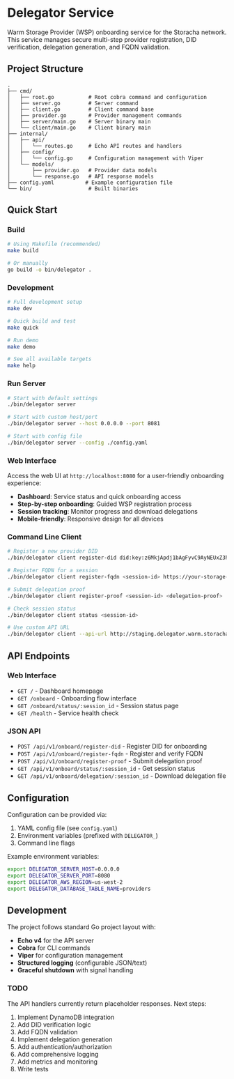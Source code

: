 # Delegator Service

Warm Storage Provider (WSP) onboarding service for the Storacha network. This service manages secure multi-step provider registration, DID verification, delegation generation, and FQDN validation.

## Project Structure

```
.
├── cmd/
│   ├── root.go           # Root cobra command and configuration
│   ├── server.go         # Server command
│   ├── client.go         # Client command base
│   ├── provider.go       # Provider management commands
│   ├── server/main.go    # Server binary main
│   └── client/main.go    # Client binary main
├── internal/
│   ├── api/
│   │   └── routes.go     # Echo API routes and handlers
│   ├── config/
│   │   └── config.go     # Configuration management with Viper
│   └── models/
│       ├── provider.go   # Provider data models
│       └── response.go   # API response models
├── config.yaml          # Example configuration file
└── bin/                  # Built binaries
```

## Quick Start

### Build

```bash
# Using Makefile (recommended)
make build

# Or manually
go build -o bin/delegator .
```

### Development

```bash
# Full development setup
make dev

# Quick build and test
make quick

# Run demo
make demo

# See all available targets
make help
```

### Run Server

```bash
# Start with default settings
./bin/delegator server

# Start with custom host/port
./bin/delegator server --host 0.0.0.0 --port 8081

# Start with config file
./bin/delegator server --config ./config.yaml
```

### Web Interface

Access the web UI at `http://localhost:8080` for a user-friendly onboarding experience:

- **Dashboard**: Service status and quick onboarding access
- **Step-by-step onboarding**: Guided WSP registration process
- **Session tracking**: Monitor progress and download delegations
- **Mobile-friendly**: Responsive design for all devices

### Command Line Client

```bash
# Register a new provider DID
./bin/delegator client register-did did:key:z6MkjApdj1bAgFyvC9AyNEUxZ3hQKXMLLUmG6rEpkPbSypAv

# Register FQDN for a session
./bin/delegator client register-fqdn <session-id> https://your-storage-node.example.com

# Submit delegation proof
./bin/delegator client register-proof <session-id> <delegation-proof>

# Check session status
./bin/delegator client status <session-id>

# Use custom API URL
./bin/delegator client --api-url http://staging.delegator.warm.storacha.network status <session-id>
```

## API Endpoints

### Web Interface
- `GET /` - Dashboard homepage
- `GET /onboard` - Onboarding flow interface
- `GET /onboard/status/:session_id` - Session status page
- `GET /health` - Service health check

### JSON API
- `POST /api/v1/onboard/register-did` - Register DID for onboarding
- `POST /api/v1/onboard/register-fqdn` - Register and verify FQDN
- `POST /api/v1/onboard/register-proof` - Submit delegation proof
- `GET /api/v1/onboard/status/:session_id` - Get session status
- `GET /api/v1/onboard/delegation/:session_id` - Download delegation file

## Configuration

Configuration can be provided via:
1. YAML config file (see `config.yaml`)
2. Environment variables (prefixed with `DELEGATOR_`)
3. Command line flags

Example environment variables:
```bash
export DELEGATOR_SERVER_HOST=0.0.0.0
export DELEGATOR_SERVER_PORT=8080
export DELEGATOR_AWS_REGION=us-west-2
export DELEGATOR_DATABASE_TABLE_NAME=providers
```

## Development

The project follows standard Go project layout with:
- **Echo v4** for the API server
- **Cobra** for CLI commands
- **Viper** for configuration management
- **Structured logging** (configurable JSON/text)
- **Graceful shutdown** with signal handling

### TODO

The API handlers currently return placeholder responses. Next steps:
1. Implement DynamoDB integration
2. Add DID verification logic
3. Add FQDN validation
4. Implement delegation generation
5. Add authentication/authorization
6. Add comprehensive logging
7. Add metrics and monitoring
8. Write tests